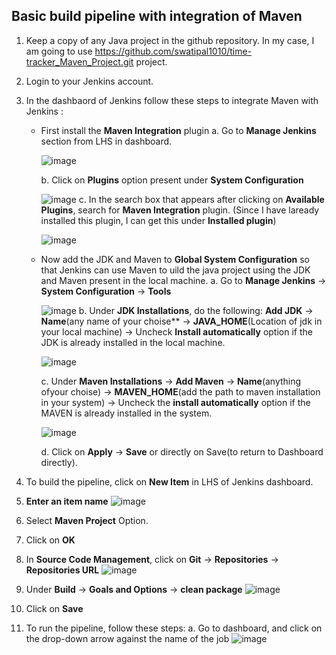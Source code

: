 ## Basic build pipeline with integration of Maven
1. Keep a copy of any Java project in the github repository. In my case, I am going to use https://github.com/swatipal1010/time-tracker_Maven_Project.git project.
2. Login to your Jenkins account.
3. In the dashbaord of Jenkins follow these steps to integrate Maven with Jenkins :
   - First install the **Maven Integration** plugin
     a. Go to **Manage Jenkins** section from LHS in dashboard.
     
     ![image](https://github.com/swatipal1010/DevOps_Tools/assets/110754474/1b15a419-fd79-44ed-b681-dd7073eb3ca4)
     
     b. Click on **Plugins** option present under **System Configuration**

     ![image](https://github.com/swatipal1010/DevOps_Tools/assets/110754474/be107a57-e2f8-495b-919e-f8dd0734869d)
     c. In the search box that appears after clicking on **Available Plugins**, search for **Maven Integration** plugin. (Since I have laready installed this plugin, I can get this under **Installed plugin**)
     
     ![image](https://github.com/swatipal1010/DevOps_Tools/assets/110754474/c143737e-a0f1-4222-8a72-a93af1506fb1)

   - Now add the JDK and Maven to **Global System Configuration** so that Jenkins can use Maven to uild the java project using the JDK and Maven present in the local machine.
     a. Go to **Manage Jenkins** -> **System Configuration** -> **Tools** 
     
     ![image](https://github.com/swatipal1010/DevOps_Tools/assets/110754474/56936ec0-68cb-4388-b690-f249aab24988)
     b. Under **JDK Installations**, do the following:
        **Add JDK** -> **Name**(any name of your choise** -> **JAVA_HOME**(Location of jdk in your local machine) -> Uncheck **Install automatically** option if the JDK is already installed in the local machine.
     
     ![image](https://github.com/swatipal1010/DevOps_Tools/assets/110754474/55ddbbb0-b199-4788-844d-c375a9c4ecbe)
     
     c. Under **Maven Installations** -> **Add Maven** -> **Name**(anything ofyour choise) -> **MAVEN_HOME**(add the path to maven installation in your system) -> Uncheck the **install automatically** option if the MAVEN is already installed in the system.

     ![image](https://github.com/swatipal1010/DevOps_Tools/assets/110754474/a8107030-a4c1-4a3d-966d-64d66537ecfb)
     
     d. Click on **Apply** -> **Save** or directly on Save(to return to Dashboard directly).
4. To build the pipeline, click on **New Item** in LHS of Jenkins dashboard.
5. **Enter an item name**
![image](https://github.com/swatipal1010/DevOps_Tools/assets/110754474/ce48c108-8123-4065-a18c-d009de711f83)

6. Select **Maven Project** Option.
7. Click on **OK**
8. In **Source Code Management**, click on **Git** -> **Repositories** -> **Repositories URL**
![image](https://github.com/swatipal1010/DevOps_Tools/assets/110754474/a83ed0e2-731c-473d-bed2-dbf8bfb56521)

9. Under **Build** -> **Goals and Options** -> **clean package**
![image](https://github.com/swatipal1010/DevOps_Tools/assets/110754474/4ec2ced5-e146-4e73-89cf-a43ce64a082d)

10. Click on **Save**
11. To run the pipeline, follow these steps:
    a. Go to dashboard, and click on the drop-down arrow against the name of the job
    ![image](https://github.com/swatipal1010/DevOps_Tools/assets/110754474/2654942b-4970-4bb6-8c25-f336c4e6ddde)



   


